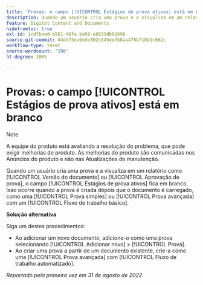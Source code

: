 ```yaml
---
title: 'Provas: o campo [!UICONTROL Estágios de prova ativos] está em branco'
description: Quando um usuário cria uma prova e a visualiza em um relatório como [!UICONTROL Versão do documento] ou [!UICONTROL Aprovação de prova], o campo [!UICONTROL Estágios de prova ativos] fica em branco. Isso ocorre quando a prova é criada depois que o documento é carregado, como uma [!UICONTROL Prova simples] ou [!UICONTROL Prova avançada] com um [!UICONTROL Fluxo de trabalho básico].
feature: Digital Content and Documents
hidefromtoc: true
exl-id: 1cd7baed-b561-48fa-ba58-e0533db01696
source-git-commit: d4dd73ea9edc802c945ee7b8aa478bf18b1c662c
workflow-type: tm+mt
source-wordcount: '200'
ht-degree: 100%

---
```


# Provas: o campo [!UICONTROL Estágios de prova ativos] está em branco

<!--Requested article. This Known Issue is on the TOC for both Workfront and Workfront Proof.-->

>[!NOTE]
>
>A equipe do produto está avaliando a resolução do problema, que pode exigir melhorias do produto. As melhorias do produto são comunicadas nos Anúncios do produto e não nas Atualizações de manutenção.

Quando um usuário cria uma prova e a visualiza em um relatório como [!UICONTROL Versão do documento] ou [!UICONTROL Aprovação de prova], o campo [!UICONTROL Estágios de prova ativos] fica em branco. Isso ocorre quando a prova é criada depois que o documento é carregado, como uma [!UICONTROL Prova simples] ou [!UICONTROL Prova avançada] com um [!UICONTROL Fluxo de trabalho básico].

**Solução alternativa**

Siga um destes procedimentos:

* Ao adicionar um novo documento, adicione-o como uma prova selecionando [!UICONTROL Adicionar novo] > [!UICONTROL Prova].
* Ao criar uma prova a partir de um documento existente, crie-a como uma [!UICONTROL Prova avançada] com [!UICONTROL Fluxo de trabalho automatizado].

_Reportado pela primeira vez em 31 de agosto de 2022._
